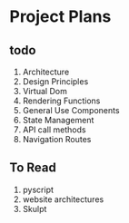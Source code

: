 # Project Plans

## todo

1. Architecture
2. Design Principles
3. Virtual Dom
4. Rendering Functions
5. General Use Components
6. State Management
7. API call methods
8. Navigation Routes

## To Read

1. pyscript
2. website architectures
3. Skulpt
